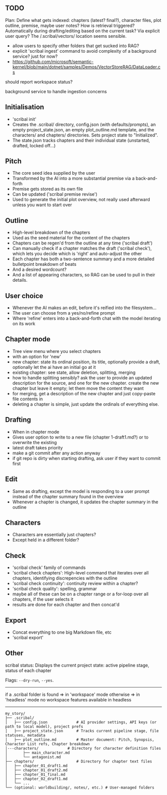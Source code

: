 ## TODO

Plan: Define what gets indexed: chapters (latest? final?), character files, plot outline, premise, maybe user notes? How
is retrieval triggered? Automatically during drafting/editing based on the current task? Via explicit user query? The
/.scribal/vectors/ location seems sensible.

- allow users to specify other folders that get sucked into RAG?
- explicit 'scribal ingest' command to avoid complexity of a background service? just for now?
- https://github.com/microsoft/semantic-kernel/blob/main/dotnet/samples/Demos/VectorStoreRAG/DataLoader.cs

should report workspace status?

background service to handle ingestion concerns

## Initialisation

- 'scribal init'
- Creates the .scribal/ directory, config.json (with defaults/prompts), an empty project_state.json, an empty
  plot_outline.md template, and the characters/ and chapters/ directories. Sets project state to "Initialized".
- The state.json tracks chapters and their individual state (unstarted, drafted, locked off...)

## Pitch

- The core seed idea supplied by the user
- Transformed by the AI into a more substantial premise via a back-and-forth
- Premise gets stored as its own file
- Can be updated ('scribal premise revise')
- Used to generate the initial plot overview, not really used afterward unless you want to start over

## Outline

- High-level breakdown of the chapters
- Used as the seed material for the content of the chapters
- Chapters can be regen'd from the outline at any time ('scribal draft')
- Can manually check if a chapter matches the draft ('scribal check'), which lets you decide which is 'right' and
  auto-adjust the other
- Each chapter has both a two-sentence summary and a more detailed bulletpoint breakdown of beats
- And a desired wordcount?
- And a list of appearing characters, so RAG can be used to pull in their details.

## User choice

- Whenever the AI makes an edit, before it's reified into the filesystem...
- The user can choose from a yes/no/refine prompt
- Where 'refine' enters into a back-and-forth chat with the model iterating on its work

## Chapter mode

- Tree view menu where you select chapters
- with an option for 'new'
- new chapter: state its ordinal position, its title, optionally provide a draft, optionally let the ai have an initial
  go at it
- existing chapter: see state, allow deletion, splitting, merging
- how to handle splitting sensibly? ask the user to provide an updated description for the source, and one for the new
  chapter. create the new chapter but leave it empty; let them move the content they want
- for merging, get a description of the new chapter and just copy-paste file contents in
- deleting a chapter is simple, just update the ordinals of everything else.

## Drafting

- When in chapter mode
- Gives user option to write to a new file (chapter 1-draft1.md?) or to overwrite the existing
- latest draft takes priority
- make a git commit after any action anyway
- if git repo is dirty when starting drafting, ask user if they want to commit first

## Edit

- Same as drafting, except the model is responding to a user prompt instead of the chapter summary found in the overview
- Whenever a chapter is changed, it updates the chapter summary in the outline

## Characters

- Characters are essentially just chapters?
- Except held in a different folder?

## Check

- 'scribal check' family of commands
- 'scribal check chapters': High-level command that iterates over all chapters, identifying discrepencies with the
  outline
- 'scribal check continuity': continuity review within a chapter?
- 'scribal check quality': spelling, grammar
- maybe all of these can be on a chapter range or a for-loop over all chapters, if the user selects it
- results are done for each chapter and then concat'd

## Export

- Concat everything to one big Markdown file, etc
- 'scribal export'

## Other

scribal status: Displays the current project state: active pipeline stage, status of each chapter

Flags: `--dry-run`, `--yes`.

---

if a .scribal folder is found => in 'workspace' mode
otherwise => in 'headless' mode
no workspace features available in headless

---

```
my_story/
├── .scribal/
│   ├── config.json             # AI provider settings, API keys (or path to local model), project prefs
│   ├── project_state.json      # Tracks current pipeline stage, file statuses, metadata
│   ├── plot_outline.md         # Master document: Pitch, Synopsis, Character List refs, Chapter breakdown
│---characters/             # Directory for character definition files
│       ├── main_character.md
│       └── antagonist.md
├── chapters/                   # Directory for chapter text files
│   ├── chapter_01_draft1.md
│   ├── chapter_01_draft2.md
│   ├── chapter_01_final.md
│   ├── chapter_02_draft1.md
│   └── ...
└── (optional: worldbuilding/, notes/, etc.) # User-managed folders
```

